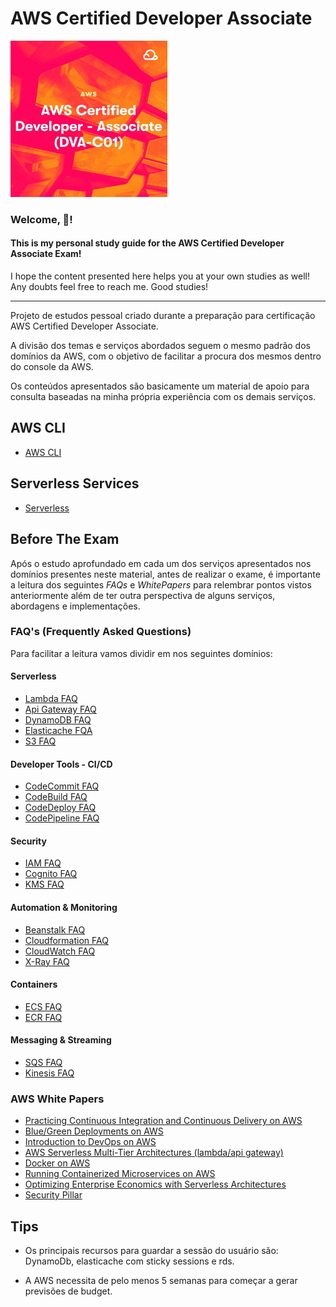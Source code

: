 # AWS Certified Developer Associate

<img height=250px; src="./images/aws_certified_developer_associate_logo.png" />

### Welcome, :wave:! 

#### This is my personal study guide for the AWS Certified Developer Associate Exam!

I hope the content presented here helps you at your own studies as well! Any doubts feel free to reach me. Good studies!

---

Projeto de estudos pessoal criado durante a preparação para certificação AWS Certified Developer Associate.

A divisão dos temas e serviços abordados seguem o mesmo padrão dos domínios da AWS, com o objetivo de facilitar a procura dos mesmos dentro do console da AWS.

Os conteúdos apresentados são basicamente um material de apoio para consulta baseadas na minha própria experiência com os demais serviços.

## AWS CLI

- [AWS CLI](./CLI/README.md)

## Serverless Services

- [Serverless](./Serverless/README.md)

## Before The Exam

Após o estudo aprofundado em cada um dos serviços apresentados nos domínios presentes neste material, antes de realizar o exame, é importante a leitura dos seguintes *FAQs* e *WhitePapers* para relembrar pontos vistos anteriormente além de ter outra perspectiva de alguns serviços, abordagens e implementações.

### FAQ's (Frequently Asked Questions)

Para facilitar a leitura vamos dividir em nos seguintes domínios:

#### Serverless

- [Lambda FAQ](https://aws.amazon.com/lambda/faqs/?nc1=h_ls)
- [Api Gateway FAQ](https://aws.amazon.com/pt/api-gateway/faqs/)
- [DynamoDB FAQ](https://aws.amazon.com/pt/dynamodb/faqs/)
- [Elasticache FQA](https://aws.amazon.com/pt/elasticache/faqs/)
- [S3 FAQ](https://aws.amazon.com/pt/s3/faqs/)

#### Developer Tools - CI/CD

- [CodeCommit FAQ](https://aws.amazon.com/pt/codecommit/faqs/)
- [CodeBuild FAQ](https://aws.amazon.com/pt/codebuild/faqs/)
- [CodeDeploy FAQ](https://aws.amazon.com/pt/codedeploy/faqs/)
- [CodePipeline FAQ](https://aws.amazon.com/pt/codepipeline/faqs/)

#### Security

- [IAM FAQ](https://aws.amazon.com/pt/iam/faqs/)
- [Cognito FAQ](https://aws.amazon.com/pt/cognito/faqs/)
- [KMS FAQ](https://aws.amazon.com/pt/kms/faqs/)

#### Automation & Monitoring

- [Beanstalk FAQ](https://aws.amazon.com/pt/elasticbeanstalk/faqs/)
- [Cloudformation FAQ](https://aws.amazon.com/pt/cloudformation/faqs/)
- [CloudWatch FAQ](https://aws.amazon.com/pt/cloudwatch/faqs/)
- [X-Ray FAQ](https://aws.amazon.com/pt/xray/faqs/)

#### Containers

- [ECS FAQ](https://aws.amazon.com/pt/ecs/faqs/)
- [ECR FAQ](https://aws.amazon.com/pt/ecr/faqs/)

#### Messaging & Streaming

- [SQS FAQ](https://aws.amazon.com/pt/sqs/faqs/)
- [Kinesis FAQ](https://aws.amazon.com/pt/kinesis/data-streams/faqs/)

### AWS White Papers

- [Practicing Continuous Integration and Continuous Delivery on AWS](https://docs.aws.amazon.com/pdfs/whitepapers/latest/practicing-continuous-integration-continuous-delivery/practicing-continuous-integration-continuous-delivery.pdf)
- [Blue/Green Deployments on AWS](https://d1.awsstatic.com/whitepapers/AWS_Blue_Green_Deployments.pdf)
- [Introduction to DevOps on AWS](https://d1.awsstatic.com/whitepapers/AWS_DevOps.pdf)
- [AWS Serverless Multi-Tier Architectures (lambda/api gateway)](https://d1.awsstatic.com/whitepapers/AWS_Serverless_Multi-Tier_Architectures.pdf)
- [Docker on AWS](https://d1.awsstatic.com/whitepapers/docker-on-aws.pdf)
- [Running Containerized Microservices on AWS](https://d1.awsstatic.com/whitepapers/DevOps/running-containerized-microservices-on-aws.pdf)
- [Optimizing Enterprise Economics with Serverless Architectures](https://docs.aws.amazon.com/pdfs/whitepapers/latest/optimizing-enterprise-economics-with-serverless/optimizing-enterprise-economics-with-serverless.pdf#optimizing-enterprise-economics-with-serverless)
- [Security Pillar](https://docs.aws.amazon.com/pdfs/wellarchitected/latest/security-pillar/wellarchitected-security-pillar.pdf)

## Tips

- Os principais recursos para guardar a sessão do usuário são: DynamoDb, elasticache com sticky sessions e rds.

- A AWS necessita de pelo menos 5 semanas para começar a gerar previsões de budget.
